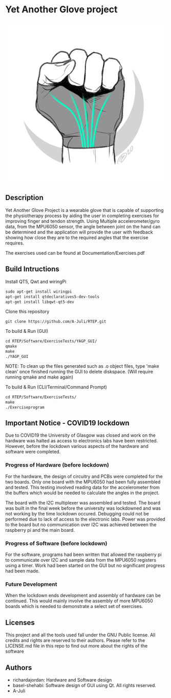 # Yet Another Glove project 

![](Documentation/graphics/logo.png)

## Description 

Yet Another Glove Project is a wearable glove that is capable of supporting the physiotherapy process by aiding the user in completing exercises for improving finger and tendon strength. 
Using Multiple accelerometer/gyro data, from the MPU6050 sensor, the angle between joint on the hand can be determined and the application will provide the user with feedback showing how close they are to the required angles that the exercise requires. 

The exercises used can be found at Documentation/Exercises.pdf

## Build Intructions 

Install QT5, Qwt and wiringPi

```
sudo apt-get install wiringpi
apt-get install qtdeclaratives5-dev-tools
apt-get install libqwt-qt5-dev
```

Clone this repository 

```
git clone https://github.com/A-Juli/RTEP.git
```

To build & Run (GUI)
```
cd RTEP/Software/ExerciseTests/YAGP_GUI/
qmake
make
./YAGP_GUI
```

NOTE: To clean up the files generated such as .o object files, type 'make clean' once finished running the GUI to delete diskspace. (Will require running qmake and make again)

To build & Run (CLI/Terminal/Command Prompt)
```
cd RTEP/Software/ExerciseTests/
make
./Exerciseprogram
```

## Important Notice - COVID19 lockdown
Due to COVID19 the University of Glasgow was closed and  work on the hardware was halted as access to electronics labs have been restricted.
However, before the lockdown various aspects of the hardware and software were completed. 
### Progress of Hardware (before lockdown) 
For the hardware, the design of circuitry and PCBs were completed for the two boards.
Only one board with the MPU6050 had been fully assembled and tested.
This testing involved reading data for the accelerometer from the buffers which would be needed to calculate the angles in the project.

The board with the I2C multiplexer was assembled and tested.
The board was built in the final week before the university was lockdowned and was not working by the time lockdown occured.
Debugging could not be performed due to lack of access to the electronic labs.
Power was provided to the board but no communication over I2C was achieved between the raspberry pi and the main board.
### Progress of Software (before lockdown) 
For the software, programs had been written that allowed the raspberry pi to communicate over I2C and sample data from the MPU6050 registers using a timer. 
Work had been started on the GUI but no significant progress had been made.
### Future Development
When the lockdown ends development and assembly of hardware can be continued.
This would mainly involve the assembly of more MPU6050 boards which is needed to demonstrate a select set of exercises.
## Licenses
This project and all the tools used fall under the GNU Public license. All credits and rights are reserved to their authors. Please refer to the LICENSE.md file in this repo to find out more about the rights of the software
## Authors
* richardajordan: Hardware and Software design 
* basel-shehabi: Software design of GUI using Qt. All rights reserved.
* A-Juli
